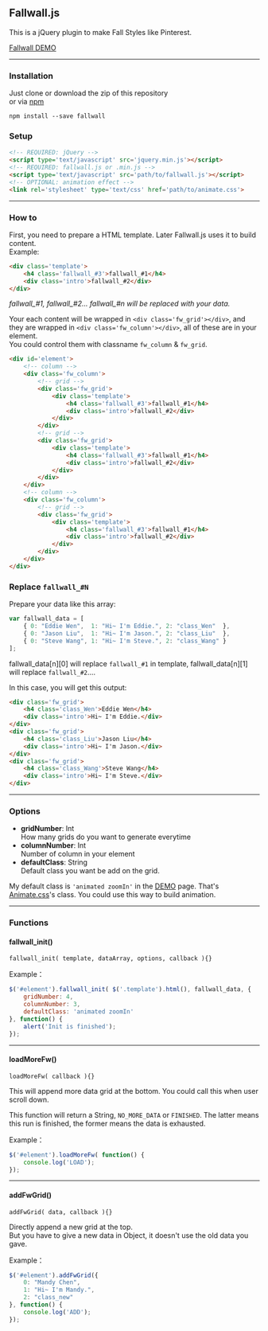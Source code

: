 ## Fallwall.js

This is a jQuery plugin to make Fall Styles like Pinterest.

[Fallwall DEMO](http://github.eddiewen.me/Fallwall.js/)

----

### Installation

Just clone or download the zip of this repository  
or via [npm](https://www.npmjs.com/package/fallwall)

~~~shell
npm install --save fallwall
~~~

### Setup

~~~html
<!-- REQUIRED: jQuery -->
<script type='text/javascript' src='jquery.min.js'></script>
<!-- REQUIRED: fallwall.js or .min.js -->
<script type='text/javascript' src='path/to/fallwall.js'></script>
<!-- OPTIONAL: animation effect -->
<link rel='stylesheet' type='text/css' href='path/to/animate.css'>
~~~

----

### How to

First, you need to prepare a HTML template. Later Fallwall.js uses it to build content.  
Example:

~~~html
<div class='template'>
	<h4 class='fallwall_#3'>fallwall_#1</h4>
	<div class='intro'>fallwall_#2</div>
</div>
~~~

*fallwall\_#1, fallwall\_#2... fallwall\_#n will be replaced with your data.*

Your each content will be wrapped in `<div class='fw_grid'></div>`, and they are wrapped in `<div class='fw_column'></div>`, all of these are in your element.  
You could control them with classname `fw_column` & `fw_grid`.

~~~html
<div id='element'>
	<!-- column -->
	<div class='fw_column'>
		<!-- grid -->
		<div class='fw_grid'>
			<div class='template'>
				<h4 class='fallwall_#3'>fallwall_#1</h4>
				<div class='intro'>fallwall_#2</div>
			</div>
		</div>
		<!-- grid -->
		<div class='fw_grid'>
			<div class='template'>
				<h4 class='fallwall_#3'>fallwall_#1</h4>
				<div class='intro'>fallwall_#2</div>
			</div>
		</div>
	</div>
	<!-- column -->
	<div class='fw_column'>
		<!-- grid -->
		<div class='fw_grid'>
			<div class='template'>
				<h4 class='fallwall_#3'>fallwall_#1</h4>
				<div class='intro'>fallwall_#2</div>
			</div>
		</div>
	</div>
</div>
~~~

### Replace `fallwall_#N`

Prepare your data like this array:

~~~javascript
var fallwall_data = [
	{ 0: "Eddie Wen",  1: "Hi~ I'm Eddie.", 2: "class_Wen"  },
	{ 0: "Jason Liu",  1: "Hi~ I'm Jason.", 2: "class_Liu"  },
	{ 0: "Steve Wang", 1: "Hi~ I'm Steve.", 2: "class_Wang" }
];
~~~

fallwall\_data[n][0] will replace `fallwall_#1` in template, fallwall\_data[n][1] will replace `fallwall_#2`....

In this case, you will get this output:

~~~html
<div class='fw_grid'>
	<h4 class='class_Wen'>Eddie Wen</h4>
	<div class='intro'>Hi~ I'm Eddie.</div>
</div>
<div class='fw_grid'>
	<h4 class='class_Liu'>Jason Liu</h4>
	<div class='intro'>Hi~ I'm Jason.</div>
</div>
<div class='fw_grid'>
	<h4 class='class_Wang'>Steve Wang</h4>
	<div class='intro'>Hi~ I'm Steve.</div>
</div>
~~~

----

### Options

* __gridNumber__: Int  
How many grids do you want to generate everytime
* __columnNumber__: Int  
Number of column in your element
* __defaultClass__: String  
Default class you want be add on the grid.

My default class is `'animated zoomIn'` in the [DEMO](http://github.eddiewen.me/Fallwall.js/) page. That's [Animate.css](http://daneden.github.io/animate.css/)'s class. You could use this way to build animation.

----

### Functions

#### fallwall_init()

`fallwall_init( template, dataArray, options, callback ){}`

Example：

~~~javascript
$('#element').fallwall_init( $('.template').html(), fallwall_data, {
	gridNumber: 4,
	columnNumber: 3,
	defaultClass: 'animated zoomIn'
}, function() {
	alert('Init is finished');
});
~~~

----

#### loadMoreFw()

`loadMoreFw( callback ){}`

This will append more data grid at the bottom. You could call this when user scroll down.

This function will return a String, `NO_MORE_DATA` or `FINISHED`. The latter means this run is finished, the former means the data is exhausted.

Example：

~~~javascript
$('#element').loadMoreFw( function() {
	console.log('LOAD');
});
~~~

----

#### addFwGrid()

`addFwGrid( data, callback ){}`

Directly append a new grid at the top.  
But you have to give a new data in Object, it doesn't use the old data you gave.

Example：

~~~javascript
$('#element').addFwGrid({
	0: "Mandy Chen",
	1: "Hi~ I'm Mandy.",
	2: "class_new"
}, function() {
	console.log('ADD');
});
~~~
